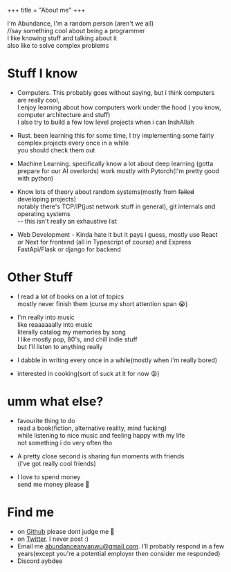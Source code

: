+++
title = "About me"
+++

I'm Abundance, I'm a random person (aren't we all) \
//say something cool about being a programmer  
I like knowing stuff and talking about it  
also like to solve complex problems

# Stuff I know

- Computers. This probably goes without saying, but i think computers are really cool,  
  I enjoy learning about how computers work under the hood (
  you know, computer architecture and stuff)  
  I also try to build a few low level projects when i can InshAllah

- Rust. been learning this for some time, I try implementing some fairly complex projects every once in a while \
  you should check them out

- Machine Learning. specifically know a lot about deep learning (gotta prepare for our AI overlords)
  work mostly with Pytorch(I'm pretty good with python)

- Know lots of theory about random systems(mostly from ~~failed~~ developing projects) \
  notably there's TCP/IP(just network stuff in general), git internals and operating systems\
  -- this isn't really an exhaustive list

- Web Development - Kinda hate it but it pays i guess, mostly use React or Next for frontend (all in Typescript of course) and Express\
  FastApi/Flask or django for backend

# Other Stuff

- I read a lot of books on a lot of topics\
  mostly never finish them (curse my short attention span 😭)

- I'm really into music \
  like reaaaaaally into music \
  literally catalog my memories by song \
  I like mostly pop, 80's, and chill indie stuff \
  but I'll listen to anything really

- I dabble in writing every once in a while(mostly when i'm really bored)

- interested in cooking(sort of suck at it for now 😫)

# umm what else?

- favourite thing to do \
  read a book(fiction, alternative reality, mind fucking)\
  while listening to nice music and feeling happy with my life \
  not something i do very often tho

- A pretty close second is sharing fun moments with friends\
  (i've got really cool friends)

- I love to spend money \
  send me money please 🙂

# Find me

- on [Github](https://github.com/abundance-io/) please dont judge me 🙈
- on [Twitter](https://twitter.com/aybdee). I never post :)
- Email me abundanceanyanwu@gmail.com. I'll probably respond in a few years(except you're a potential employer
  then consider me responded)
- Discord aybdee
